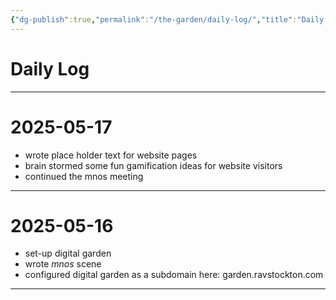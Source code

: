 ```yaml
---
{"dg-publish":true,"permalink":"/the-garden/daily-log/","title":"Daily Log","tags":["garden","timeline","dailylog"]}
---
```



# Daily Log


---

# 2025-05-17

- wrote place holder text for website pages
- brain stormed some fun gamification ideas for website visitors
- continued the <span class="dg-hide">mnos</span> meeting



---

# 2025-05-16

- set-up digital garden
- wrote *mnos* scene
- configured digital garden as a subdomain here: garden.ravstockton.com

---

